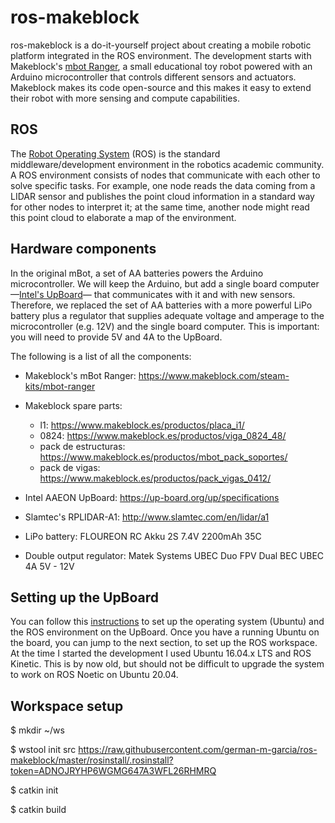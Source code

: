 # ros-makeblock #

ros-makeblock is a do-it-yourself project about creating a mobile robotic platform integrated in the ROS environment. The development starts with Makeblock's [mbot Ranger](https://www.makeblock.com/steam-kits/mbot-ranger), a small educational toy robot powered with an Arduino microcontroller that controls different sensors and actuators. Makeblock makes its code open-source and this makes it easy to extend their robot with more sensing and compute capabilities.


## ROS ##

The [Robot Operating System](https://www.ros.org/) (ROS) is the standard middleware/development environment in the robotics academic community. A ROS environment consists of nodes that communicate with each other to solve specific tasks. For example, one node reads the data coming from a LIDAR sensor and publishes the point cloud information in a standard way for other nodes to interpret it; at the same time, another node might read this point cloud to elaborate a map of the environment.

## Hardware components ##

In the original mBot, a set of AA batteries powers the Arduino microcontroller. We will keep the Arduino, but add a single board computer —[Intel's UpBoard](https://up-board.org/up/specifications)— that communicates with it and with new sensors. Therefore, we replaced the set of AA batteries with a more powerful LiPo battery plus a regulator that supplies adequate voltage and amperage to the microcontroller (e.g. 12V) and the single board computer. This is important: you will need to provide 5V and 4A to the UpBoard.

The following is a list of all the components:

* Makeblock's mBot Ranger: https://www.makeblock.com/steam-kits/mbot-ranger
* Makeblock spare parts:
  * l1: https://www.makeblock.es/productos/placa_i1/
  * 0824: https://www.makeblock.es/productos/viga_0824_48/
  * pack de estructuras: https://www.makeblock.es/productos/mbot_pack_soportes/
  * pack de vigas: https://www.makeblock.es/productos/pack_vigas_0412/

* Intel AAEON UpBoard: https://up-board.org/up/specifications
* Slamtec's RPLIDAR-A1: http://www.slamtec.com/en/lidar/a1
* LiPo battery: FLOUREON RC Akku 2S 7.4V 2200mAh 35C
* Double output regulator: Matek Systems UBEC Duo FPV Dual BEC UBEC 4A 5V - 12V


## Setting up the UpBoard

You can follow this [instructions](https://idorobotics.com/2016/10/31/getting-started-with-the-intel-realsense-robotics-development-kit-rdk/) to set up the operating system (Ubuntu) and the ROS environment on the UpBoard. Once you have a running Ubuntu on the board, you can jump to the next section, to set up the ROS workspace. At the time I started the development I used Ubuntu 16.04.x LTS and ROS Kinetic. This is by now old, but should not be difficult to upgrade the system to work on ROS Noetic on Ubuntu 20.04.

## Workspace setup

$ mkdir ~/ws

$ wstool init src https://raw.githubusercontent.com/german-m-garcia/ros-makeblock/master/rosinstall/.rosinstall?token=ADNOJRYHP6WGMG647A3WFL26RHMRQ

$ catkin init

$ catkin build
